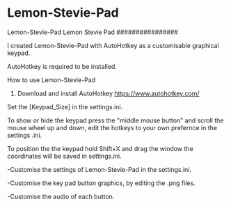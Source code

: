 # Lemon-Stevie-Pad
Lemon-Stevie-Pad
Lemon Stevie Pad
################

I created Lemon-Stevie-Pad with AutoHotkey as a customisable graphical keypad.

AutoHotkey is required to be installed.

How to use Lemon-Stevie-Pad

1. Download and install AutoHotkey https://www.autohotkey.com/

Set the [Keypad_Size] in the settings.ini.

To show or hide the keypad press the "middle mouse button" and scroll the mouse wheel up and down, edit the hotkeys to your own prefernce in the settings .ini.

To position the the keypad hold Shift+X and drag the window the coordinates will be saved in settings.ini.


-Customise the settings of Lemon-Stevie-Pad in the settings.ini.

-Customise the key pad button graphics, by editing the .png files.

-Customise the audio of each button.

